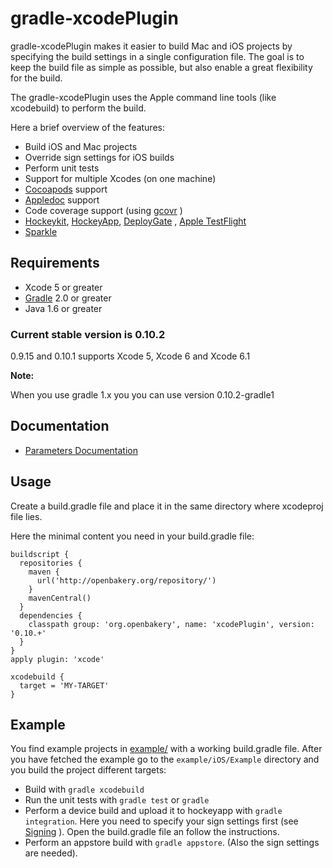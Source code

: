 gradle-xcodePlugin
==================

gradle-xcodePlugin makes it easier to build Mac and iOS projects by specifying the build settings in a single configuration file. The goal is to keep the build file as simple as possible, but also enable a great flexibility for the build.

The gradle-xcodePlugin uses the Apple command line tools (like xcodebuild) to perform the build.

Here a brief overview of the features:

* Build iOS and Mac projects
* Override sign settings for iOS builds
* Perform unit tests
* Support for multiple Xcodes (on one machine)
* [Cocoapods](Cocoapods) support
* [Appledoc](http://gentlebytes.com/appledoc/) support
* Code coverage support (using [gcovr](http://gcovr.com) )
* [Hockeykit](http://hockeykit.net/), [HockeyApp](http://hockeyapp.net), [DeployGate](https://deploygate.com/) , [Apple TestFlight](https://developer.apple.com/testflight/)
* [Sparkle](http://sparkle-project.org)


## Requirements

* Xcode 5 or greater
* [Gradle](http://gradle.org) 2.0 or greater
* Java 1.6 or greater


### Current stable version is 0.10.2

0.9.15 and 0.10.1 supports Xcode 5, Xcode 6 and Xcode 6.1

**Note:**

When you use gradle 1.x you you can use version 0.10.2-gradle1

## Documentation

* [Parameters Documentation](Documentation/Parameters.md)


## Usage

Create a build.gradle file and place it in the same directory where xcodeproj file lies.

Here the minimal content you need in your build.gradle file:

```
buildscript {
  repositories {
    maven {
      url('http://openbakery.org/repository/')
    }
    mavenCentral()
  }
  dependencies {
    classpath group: 'org.openbakery', name: 'xcodePlugin', version: '0.10.+'
  }
}
apply plugin: 'xcode'

xcodebuild {
  target = 'MY-TARGET'
}

```

## Example

You find example projects in [example/](example/) with a working build.gradle file.
After you have fetched the example go to the `example/iOS/Example` directory and you build the project different targets:

* Build with `gradle xcodebuild`
* Run the unit tests with `gradle test` or `gradle`
* Perform a device build and upload it to hockeyapp with `gradle integration`. Here you need to specify your sign settings first (see [Signing](Documentation/Parameters.md#sign-settings) ). Open the build.gradle file an follow the instructions.
* Perform an appstore build with `gradle appstore`. (Also the sign settings are needed).

